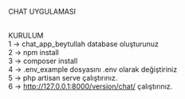 CHAT UYGULAMASI<br><br>

KURULUM<br>
1 -> chat_app_beytullah database oluşturunuz<br>
2 -> npm install<br>
3 -> composer install<br>
4 -> .env_example dosyasını .env olarak değiştiriniz<br>
5 -> php artisan serve çalıştırınız.<br>
6 -> http://127.0.0.1:8000/version/chat/ çalıştırınız.<br>